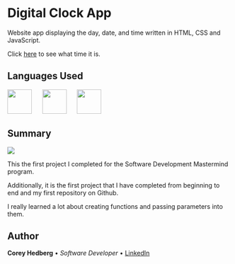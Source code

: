 # Digital Clock App

Website app displaying the day, date, and time written in HTML, CSS and JavaScript.

Click [here](https://coreyhedberg.github.io/digital_clock_app/) to see what time it is.

## Languages Used

<image src="media/html.svg" width="55">&nbsp; &nbsp; &nbsp; <image src="media/css.svg" width="55">&nbsp; &nbsp; &nbsp; <image src="media/js.svg" width="55">

## Summary

<image src="media/screenshot.png">

This the first project I completed for the Software Development Mastermind program.

Additionally, it is the first project that I have completed from beginning to end and my first repository on Github.

I really learned a lot about creating functions and passing parameters into them.

## Author

**Corey Hedberg** &bull; _Software Developer_ &bull; [LinkedIn](https://www.linkedin.com/in/coreyhedberg/)
